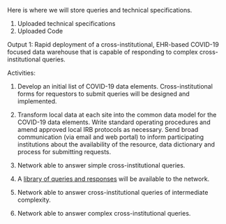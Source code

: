Here is where we will store queries and technical specifications. 
1. Uploaded technical specifications 
2. Uploaded Code

Output 1: Rapid deployment of a cross-institutional, EHR-based COVID-19 focused data warehouse that is capable of responding to complex cross-institutional queries.

Activities:

1. Develop an initial list of COVID-19 data elements. Cross-institutional forms for requestors to submit queries will be designed and implemented.

1.  Transform local data at each site into the common data model for the COVID-19 data elements. Write standard operating procedures and amend approved local IRB protocols as necessary. Send broad communication (via email and web portal) to inform participating institutions about the availability of the resource, data dictionary and process for submitting requests.

1.  Network able to answer simple cross-institutional queries.

1. A [library of queries and responses](https://github.com/pSCANNER/Distributed-Methods-All/edit/master/cohorts/R2D2-COVID) will be available to the network.

1. Network able to answer cross-institutional queries of intermediate complexity.

1. Network able to answer complex cross-institutional queries.
